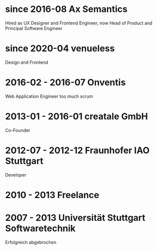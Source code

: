 # since 2016-08 Ax Semantics
Hired as UX Designer and Frontend Engineer, now Head of Product and Principal Software Engineer

# since 2020-04 venueless
Design and Frontend

# 2016-02 - 2016-07 Onventis
Web Application Engineer
too much scrum

# 2013-01 - 2016-01 creatale GmbH
Co-Founder

# 2012-07 - 2012-12 Fraunhofer IAO Stuttgart
Developer

# 2010 - 2013 Freelance

# 2007 - 2013 Universität Stuttgart Softwaretechnik
Erfolgreich abgebrochen
